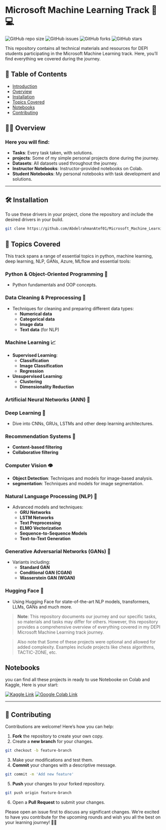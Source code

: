 # Microsoft Machine Learning Track 🧠💻

![GitHub repo size](https://img.shields.io/github/repo-size/AbdelrahmanAtef01/Microsoft_Machine_Learning)
![GitHub issues](https://img.shields.io/github/issues/AbdelrahmanAtef01/Microsoft_Machine_Learning)
![GitHub forks](https://img.shields.io/github/forks/AbdelrahmanAtef01/Microsoft_Machine_Learning)
![GitHub stars](https://img.shields.io/github/stars/AbdelrahmanAtef01/Microsoft_Machine_Learning)

This repository contains all technical materials and resources for DEPI students participating in the Microsoft Machine Learning track. Here, you’ll find everything we covered during the journey.

## 📑 Table of Contents
- [Introduction](#Microsoft-Machine-Learning-track)
- [Overview](#overview)
- [Installation](#installtion)
- [Topics Covered](#topics-covered)
- [Notebooks](#notebooks)
- [Contributing](#contributing)

## 🌟📘 Overview
### Here you will find:
- **Tasks**: Every task taken, with solutions.
- **projects**: Some of my simple personal projects done during the journey.
- **Datasets**: All datasets used throughout the journey.
- **Instructor Notebooks**: Instructor-provided notebooks on Colab.
- **Student Notebooks**: My personal notebooks with task development and solutions.

---

##  🛠️ Installation
To use these drivers in your project, clone the repository and include the desired drivers in your build.

```bash
git clone https://github.com/AbdelrahmanAtef01/Microsoft_Machine_Learning.git
```

## 📂 Topics Covered

This track spans a range of essential topics in python, machine learning, deep learning, NLP, GANs, Azure, MLflow and essential tools:

### Python & Object-Oriented Programming 🐍
- Python fundamentals and OOP concepts.

### Data Cleaning & Preprocessing 🧹
- Techniques for cleaning and preparing different data types:
  - **Numerical data**
  - **Categorical data**
  - **Image data**
  - **Text data** (for NLP)

### Machine Learning 📈
- **Supervised Learning**:
  - **Classification**
  - **Image Classification**
  - **Regression**
- **Unsupervised Learning**:
  - **Clustering**
  - **Dimensionality Reduction**

### Artificial Neural Networks (ANN) 🤖

### Deep Learning 🌊
- Dive into CNNs, GRUs, LSTMs and other deep learning architectures.

### Recommendation Systems 🛒
- **Content-based filtering**
- **Collaborative filtering**

### Computer Vision 👁️
- **Object Detection**: Techniques and models for image-based analysis.
- **segmentation**: Techniques and models for image segmentation.

### Natural Language Processing (NLP) 💬
- Advanced models and techniques:
  - **GRU Networks**
  - **LSTM Networks**
  - **Text Preprocessing**
  - **ELMO Vectorization**
  - **Sequence-to-Sequence Models**
  - **Text-to-Text Generation**

### Generative Adversarial Networks (GANs) 🎨
- Variants including:
  - **Standard GAN**
  - **Conditional GAN (CGAN)**
  - **Wasserstein GAN (WGAN)**

### Hugging Face 🤗
- Using Hugging Face for state-of-the-art NLP models, transformers, LLMs, GANs and much more.

> **Note**: This repository documents our journey and our specific tasks, so materials and tasks may differ for others. However, this repository provides a comprehensive overview of everything covered in my DEPI Microsoft Machine Learning track journey.

> Also note that Some of these projects were optional and allowed for added complexity. Examples include projects like chess algorithms, TACTIC-ZONE, etc.


## Notebooks
you can find all these projects in ready to use Notebooke on Colab and Kaggle, Here is your start:

[![Kaggle Link](https://img.shields.io/badge/Kaggle%20Account-20beff?style=for-the-badge&logo=kaggle&logoColor=white)](https://www.kaggle.com/abdelrahmanatef01)
[![Google Colab Link](https://img.shields.io/badge/Colab%20Account-yellow?style=for-the-badge&logo=googlecolab&logoColor=white)](https://drive.google.com/drive/folders/18K0KEzpM58eCmgOAZqqvAC1fZUWMlUmG?usp=sharing)

---

## 🤝 Contributing
Contributions are welcome! Here’s how you can help:

1. **Fork** the repository to create your own copy.
2. Create a **new branch** for your changes.
```bash
git checkout -b feature-branch
```
3. Make your modifications and test them.
4. **Commit** your changes with a descriptive message.
```bash
git commit -m 'Add new feature'
```
5. **Push** your changes to your forked repository.
```bash
git push origin feature-branch
```
6. Open a **Pull Request** to submit your changes.

Please open an issue first to discuss any significant changes. We’re excited to have you contribute for the upcoming rounds and wish you all the best on your learning journey! 🌟👀
